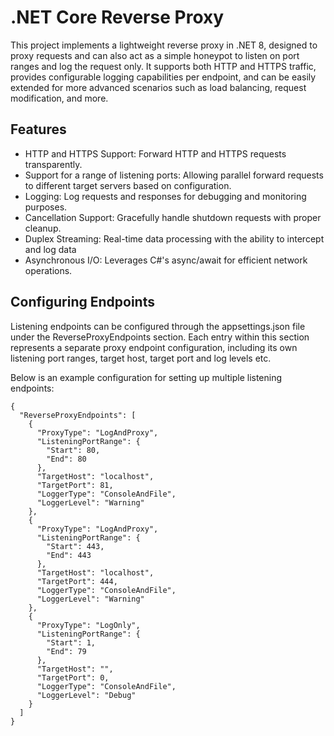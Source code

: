 # .NET Core Reverse Proxy
This project implements a lightweight reverse proxy in .NET 8, designed to proxy requests and can also act as a simple honeypot to listen on port ranges and log the request only. It supports both HTTP and HTTPS traffic, provides configurable logging capabilities per endpoint, and can be easily extended for more advanced scenarios such as load balancing, request modification, and more.

## Features
* HTTP and HTTPS Support: Forward HTTP and HTTPS requests transparently.
* Support for a range of listening ports: Allowing parallel forward requests to different target servers based on configuration.
* Logging: Log requests and responses for debugging and monitoring purposes.
* Cancellation Support: Gracefully handle shutdown requests with proper cleanup.
* Duplex Streaming: Real-time data processing with the ability to intercept and log data
* Asynchronous I/O: Leverages C#'s async/await for efficient network operations.

## Configuring Endpoints
Listening endpoints can be configured through the appsettings.json file under the ReverseProxyEndpoints section. Each entry within this section represents a separate proxy endpoint configuration, including its own listening port ranges, target host, target port and log levels etc.

Below is an example configuration for setting up multiple listening endpoints:

```
{
  "ReverseProxyEndpoints": [
    {
      "ProxyType": "LogAndProxy",
      "ListeningPortRange": {
        "Start": 80,
        "End": 80
      },
      "TargetHost": "localhost",
      "TargetPort": 81,
      "LoggerType": "ConsoleAndFile",
      "LoggerLevel": "Warning"
    },
    {
      "ProxyType": "LogAndProxy",
      "ListeningPortRange": {
        "Start": 443,
        "End": 443
      },
      "TargetHost": "localhost",
      "TargetPort": 444,
      "LoggerType": "ConsoleAndFile",
      "LoggerLevel": "Warning"
    },
    {
      "ProxyType": "LogOnly",
      "ListeningPortRange": {
        "Start": 1,
        "End": 79
      },
      "TargetHost": "",
      "TargetPort": 0,
      "LoggerType": "ConsoleAndFile",
      "LoggerLevel": "Debug"
    }
  ]
}
```